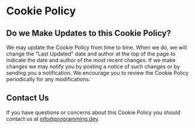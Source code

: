 # Cookie Policy

## Do we Make Updates to this Cookie Policy?
We may update the Cookie Policy from time to time. When we do, we will change the "Last Updated" date and author at the top of the page to indicate the date and author of the most recent changes. If we make changes we may notify you by posting a notice of such changes or by sending you a notification. We encourage you to review the Cookie Policy periodically for any modifications.

## Contact Us
If you have questions or concerns about this Cookie Policy you should contact us at info@programming.dev.
